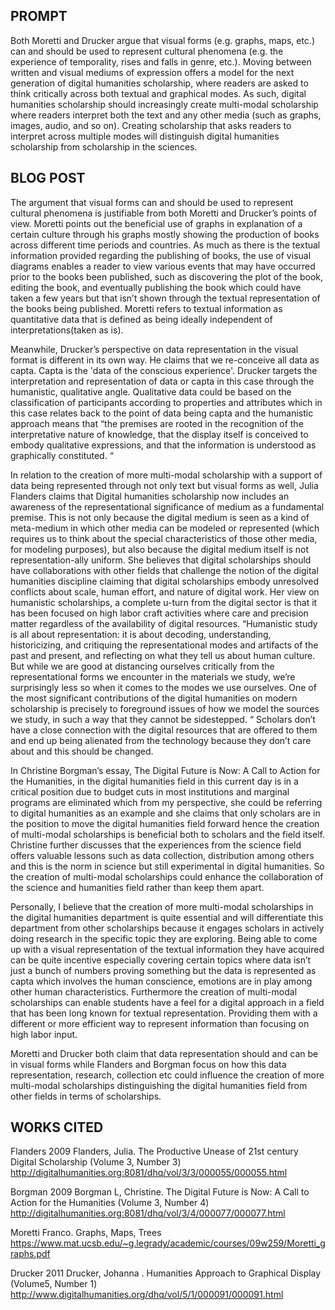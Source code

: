 ## PROMPT
Both Moretti and Drucker argue that visual forms (e.g. graphs, maps, etc.) can and should be used to represent cultural phenomena (e.g. the experience of temporality, rises and falls in genre, etc.). Moving between written and visual mediums of expression offers a model for the next generation of digital humanities scholarship, where readers are asked to think critically across both textual and graphical modes. As such, digital humanities scholarship should increasingly create multi-modal scholarship where readers interpret both the text and any other media (such as graphs, images, audio, and so on). Creating scholarship that asks readers to interpret across multiple modes will distinguish digital humanities scholarship from scholarship in the sciences. 



## BLOG POST
The argument that visual forms can and should be used to represent cultural phenomena is justifiable from both Moretti and Drucker’s points of view.  Moretti points out the beneficial use of graphs in explanation of a certain culture through his graphs mostly showing the production of books across different time periods and countries. As much as there is the textual information provided regarding the publishing of books, the use of visual diagrams enables a reader to view various events that may have occurred prior to the books been published, such as discovering the plot of the book, editing the book, and eventually publishing the book which could have taken a few years but that isn’t shown through the textual representation of the books being published. Moretti refers to textual information as quantitative data that is defined as being ideally independent of interpretations(taken as is). 

Meanwhile, Drucker’s perspective on data representation in the visual format is different in its own way. He claims that we re-conceive all data as capta.  Capta is the 'data of the conscious experience'.  Drucker targets the interpretation and representation of data or capta in this case through the humanistic, qualitative angle. Qualitative data could be based on the classification of participants according to properties and attributes which in this case relates back to the point of data being capta and the humanistic approach means that “the premises are rooted in the recognition of the interpretative nature of knowledge, that the display itself is conceived to embody qualitative expressions, and that the information is understood as graphically constituted. “

In relation to the creation of more multi-modal scholarship with a support of data being represented through not only text but visual forms as well, Julia Flanders claims that  Digital humanities scholarship now includes an awareness of the representational significance of medium as a fundamental premise. This is not only because the digital medium is seen as a kind of meta-medium in which other media can be modeled or represented (which requires us to think about the special characteristics of those other media, for modeling purposes), but also because the digital medium itself is not representation-ally  uniform. She believes that digital scholarships should have collaborations with other fields that challenge the notion of the digital humanities discipline claiming that digital scholarships embody unresolved conflicts about scale, human effort, and nature of digital work. Her view on humanistic scholarships, a complete u-turn from the digital sector is that it has been focused on high labor craft activities where care and precision matter regardless of the availability of digital resources. “Humanistic study is all about representation: it is about decoding, understanding, historicizing, and critiquing the representational modes and artifacts of the past and present, and reflecting on what they tell us about human culture. But while we are good at distancing ourselves critically from the representational forms we encounter in the materials we study, we’re surprisingly less so when it comes to the modes we use ourselves. One of the most significant contributions of the digital humanities on modern scholarship is precisely to foreground issues of how we model the sources we study, in such a way that they cannot be sidestepped. “  Scholars don’t have a close connection with the digital resources that are offered to them and end up being alienated from the technology because they don’t care about and this should be changed.

In Christine Borgman’s essay, The Digital Future is Now: A Call to Action for the Humanities, in the digital humanities field in this current day is in a critical position due to budget cuts in most institutions and marginal programs are eliminated which from my perspective, she could be referring to digital humanities as an example and she claims that only scholars are in the position to move the digital humanities field forward hence the creation of multi-modal scholarships is beneficial both to scholars and the field itself. Christine further discusses that the experiences from the science field offers valuable lessons such as data collection, distribution among others and this is the norm in science but still experimental in digital humanities. So the creation of multi-modal scholarships could enhance the collaboration of the science and humanities field rather than keep them apart.

Personally, I believe that the creation of more multi-modal scholarships in the digital humanities department is quite essential and will differentiate this department from other scholarships because it engages scholars in actively doing research in the specific topic they are exploring. Being able to come up with a visual representation of the textual information they have acquired can be quite incentive especially covering certain topics where data isn’t just a bunch of  numbers proving something but the data is represented as capta which involves the human conscience, emotions are in play among other human characteristics. Furthermore the creation of multi-modal scholarships can enable students have a feel for a digital approach in a field that has been long known for textual representation. Providing them with a different or more efficient way to represent information than focusing on high labor input. 

Moretti and Drucker both claim that data representation should and can be in visual forms while Flanders and Borgman focus on how this data representation, research, collection etc could influence the creation of more multi-modal scholarships distinguishing the digital humanities field from other fields in terms of scholarships.

## WORKS CITED
Flanders 2009 Flanders, Julia. The Productive Unease of 21st century Digital Scholarship (Volume 3, Number 3)
http://digitalhumanities.org:8081/dhq/vol/3/3/000055/000055.html 

Borgman 2009 Borgman L, Christine. The Digital  Future is Now: A Call to Action for the Humanities  (Volume 3, Number 4)
http://digitalhumanities.org:8081/dhq/vol/3/4/000077/000077.html 

Moretti Franco. Graphs, Maps, Trees 
https://www.mat.ucsb.edu/~g.legrady/academic/courses/09w259/Moretti_graphs.pdf 


Drucker 2011 Drucker, Johanna . Humanities Approach to Graphical Display (Volume5, Number 1)
http://www.digitalhumanities.org/dhq/vol/5/1/000091/000091.html 
<!--You can use the [editor on GitHub](https://github.com/Jeanrogo/IASC-2P02/edit/master/index.md) to maintain and preview the content for your website in Markdown files.

<!--Whenever you commit to this repository, GitHub Pages will run [Jekyll](https://jekyllrb.com/) to rebuild the pages in your site, from the content in your Markdown files.

<!--	Exported from Voyant Tools (voyant-tools.org).
The iframe src attribute below uses a relative protocol to better function with both
http and https sites, but if you're embedding this into a local web page (file protocol)
you should add an explicit protocol (https if you're using voyant-tools.org, otherwise
it depends on this server.
Feel free to change the height and width values or other styling below: -->

<!--### Jekyll Themes

<!--Your Pages site will use the layout and styles from the Jekyll theme you have selected in your [repository settings](https://github.com/Jeanrogo/IASC-2P02/settings). The name of this theme is saved in the Jekyll `_config.yml` configuration file.

<!--### Support or Contact

<!--Having trouble with Pages? Check out our [documentation](https://help.github.com/categories/github-pages-basics/) or [contact support](https://github.com/contact) and we’ll help you sort it out.
